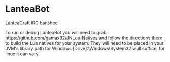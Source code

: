 # LanteaBot
LanteaCraft IRC banshee

To run or debug LanteaBot you will need to grab https://github.com/gamax92/JNLua-Natives
and follow the directions there to build the Lua natives for your system. They will need to be placed in your JVM's library path
for Windows [Drive]:\Windows\System32 wull suffice, for linux it can vary.
